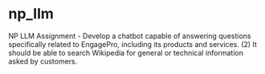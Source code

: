 # np_llm
NP LLM Assignment - Develop a chatbot capable of answering questions specifically related to EngagePro, including its products and services. (2) It should be able to search Wikipedia for general or technical information asked by customers.
